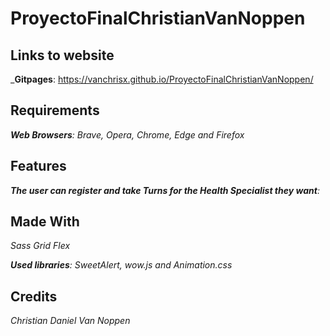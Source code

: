# ProyectoFinalChristianVanNoppen

## Links to website
_**Gitpages**: https://vanchrisx.github.io/ProyectoFinalChristianVanNoppen/

## Requirements
_**Web Browsers**: Brave, Opera, Chrome, Edge and Firefox_

## Features
_**The user can register and take Turns for the Health Specialist they want**:_

## Made With
_Sass_
_Grid_
_Flex_

_**Used libraries**: SweetAlert, wow.js and Animation.css_

## Credits
_Christian Daniel Van Noppen_
